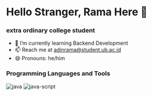 <!--
**adinrama20/adinrama20** is a ✨ _special_ ✨ repository because its `README.md` (this file) appears on your GitHub profile.

Here are some ideas to get you started:

- 🔭 I’m currently working on ...
- 🌱 I’m currently learning ...
- 👯 I’m looking to collaborate on ...
- 🤔 I’m looking for help with ...
- 💬 Ask me about ...
- 📫 How to reach me: ...
- 😄 Pronouns: ...
- ⚡ Fun fact: ...
-->

# Hello Stranger, Rama Here 👋

### extra ordinary college student
- 🌱 I’m currently learning Backend Development
- 📫 Reach me at adinrama@student.ub.ac.id
- 😄 Pronouns: he/him

### Programming Languages and Tools
![java](https://github.com/adinrama20/adinrama20/assets/95278908/94a42335-bc03-4e9e-8c62-8d0941f222fc) ![java-script](https://github.com/adinrama20/adinrama20/assets/95278908/f1f8a3bf-d817-4163-b952-12017c436908)


